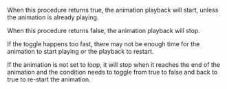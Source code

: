 When this procedure returns true, the animation playback will start,
unless the animation is already playing.

When this procedure returns false, the animation playback will stop.

If the toggle happens too fast, there may not be enough time for the animation to start playing
or the playback to restart.

If the animation is not set to loop, it will stop when it reaches the end of the animation
and the condition needs to toggle from true to false and back to true to re-start the animation.